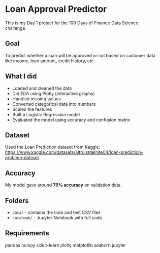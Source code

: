 # Loan Approval Predictor

This is my Day 1 project for the 100 Days of Finance Data Science challenge.

## Goal

To predict whether a loan will be approved or not based on customer data like income, loan amount, credit history, etc.

## What I did

- Loaded and cleaned the data
- Did EDA using Plotly (interactive graphs)
- Handled missing values
- Converted categorical data into numbers
- Scaled the features
- Built a Logistic Regression model
- Evaluated the model using accuracy and confusion matrix

## Dataset

Used the Loan Prediction dataset from Kaggle:  
https://www.kaggle.com/datasets/altruistdelhite04/loan-prediction-problem-dataset

## Accuracy

My model gave around **79% accuracy** on validation data.

## Folders

- `data/` - contains the train and test CSV files
- `notebook/` - Jupyter Notebook with full code

## Requirements
pandas
numpy
scikit-learn
plotly
matplotlib
seaborn
jupyter

